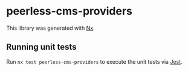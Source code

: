 # peerless-cms-providers

This library was generated with [Nx](https://nx.dev).

## Running unit tests

Run `nx test peerless-cms-providers` to execute the unit tests via [Jest](https://jestjs.io).
